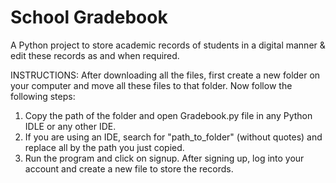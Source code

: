 # School Gradebook

A Python project to store academic records of students in a digital manner & edit these records as and when required.

INSTRUCTIONS:
After downloading all the files, first create a new folder on your computer and move all these files to that folder. Now follow the following steps:
1) Copy the path of the folder and open Gradebook.py file in any Python IDLE or any other IDE.
2) If you are using an IDE, search for "path_to_folder" (without quotes) and replace all by the path you just copied.
3) Run the program and click on signup. After signing up, log into your account and create a new file to store the records.

